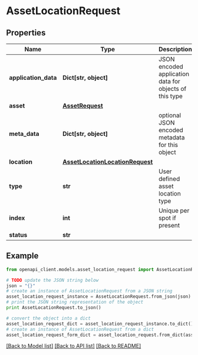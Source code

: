 # AssetLocationRequest


## Properties
Name | Type | Description | Notes
------------ | ------------- | ------------- | -------------
**application_data** | **Dict[str, object]** | JSON encoded application data for objects of this type | [optional] 
**asset** | [**AssetRequest**](AssetRequest.md) |  | 
**meta_data** | **Dict[str, object]** | optional JSON encoded metadata for this object | [optional] 
**location** | [**AssetLocationLocationRequest**](AssetLocationLocationRequest.md) |  | 
**type** | **str** | User defined asset location type | [optional] 
**index** | **int** | Unique per spot if present | [optional] 
**status** | **str** |  | [optional] 

## Example

```python
from openapi_client.models.asset_location_request import AssetLocationRequest

# TODO update the JSON string below
json = "{}"
# create an instance of AssetLocationRequest from a JSON string
asset_location_request_instance = AssetLocationRequest.from_json(json)
# print the JSON string representation of the object
print AssetLocationRequest.to_json()

# convert the object into a dict
asset_location_request_dict = asset_location_request_instance.to_dict()
# create an instance of AssetLocationRequest from a dict
asset_location_request_form_dict = asset_location_request.from_dict(asset_location_request_dict)
```
[[Back to Model list]](../README.md#documentation-for-models) [[Back to API list]](../README.md#documentation-for-api-endpoints) [[Back to README]](../README.md)


